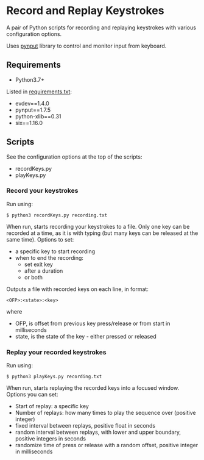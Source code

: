 Record and Replay Keystrokes
============================

A pair of Python scripts for recording and replaying keystrokes with various 
configuration options.

Uses [pynput](https://pypi.org/project/pynput/) library to control and 
monitor input from keyboard.

## Requirements
- Python3.7+

Listed in [requirements.txt](requirements.txt):
- evdev==1.4.0
- pynput==1.7.5
- python-xlib==0.31
- six==1.16.0

## Scripts
See the configuration options at the top of the scripts:
- recordKeys.py
- playKeys.py

### Record your keystrokes
Run using:
```
$ python3 recordKeys.py recording.txt
```
When run, starts recording your keystrokes to a file. Only one key can be 
recorded at a time, as it is with typing (but many keys can be released at the 
same time).
Options to set:
- a specific key to start recording
- when to end the recording: 
    - set exit key
    - after a duration
    - or both

Outputs a file with recorded keys on each line, in format:
```
<OFP>:<state>:<key>
```
where 
- OFP, is offset from previous key press/release or from start in milliseconds
- state, is the state of the key - either pressed or released

### Replay your recorded keystrokes
Run using:
```
$ python3 playKeys.py recording.txt
```
When run, starts replaying the recorded keys into a focused window.
Options you can set:
- Start of replay: a specific key
- Number of replays: how many times to play the sequence over (positive integer)
- fixed interval between replays, positive float in seconds
- random interval between replays, with lower and upper boundary, positive 
    integers in seconds
- randomize time of press or release with a random offset, positive integer
    in milliseconds



